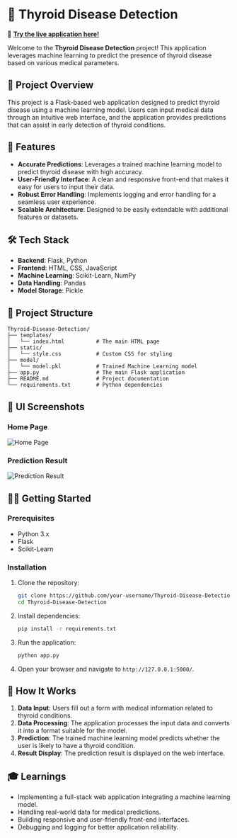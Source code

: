 # 🦋 Thyroid Disease Detection

🚀 **[Try the live application here!](https://thyroid-disease-detection32.onrender.com)**

Welcome to the **Thyroid Disease Detection** project! This application leverages machine learning to predict the presence of thyroid disease based on various medical parameters.

## 🌟 Project Overview

This project is a Flask-based web application designed to predict thyroid disease using a machine learning model. Users can input medical data through an intuitive web interface, and the application provides predictions that can assist in early detection of thyroid conditions.

## 🚀 Features

- **Accurate Predictions**: Leverages a trained machine learning model to predict thyroid disease with high accuracy.
- **User-Friendly Interface**: A clean and responsive front-end that makes it easy for users to input their data.
- **Robust Error Handling**: Implements logging and error handling for a seamless user experience.
- **Scalable Architecture**: Designed to be easily extendable with additional features or datasets.

## 🛠️ Tech Stack

- **Backend**: Flask, Python
- **Frontend**: HTML, CSS, JavaScript
- **Machine Learning**: Scikit-Learn, NumPy
- **Data Handling**: Pandas
- **Model Storage**: Pickle

## 📂 Project Structure

```
Thyroid-Disease-Detection/
├── templates/
│   └── index.html          # The main HTML page
├── static/
│   └── style.css           # Custom CSS for styling
├── model/
│   └── model.pkl           # Trained Machine Learning model
├── app.py                  # The main Flask application
├── README.md               # Project documentation
└── requirements.txt        # Python dependencies
```

## 🎨 UI Screenshots

### Home Page
![Home Page](https://your-image-url.com)

### Prediction Result
![Prediction Result](https://your-image-url.com)

## 🧑‍💻 Getting Started

### Prerequisites

- Python 3.x
- Flask
- Scikit-Learn

### Installation

1. Clone the repository:
    ```bash
    git clone https://github.com/your-username/Thyroid-Disease-Detection.git
    cd Thyroid-Disease-Detection
    ```

2. Install dependencies:
    ```bash
    pip install -r requirements.txt
    ```

3. Run the application:
    ```bash
    python app.py
    ```

4. Open your browser and navigate to `http://127.0.0.1:5000/`.

## 🧪 How It Works

1. **Data Input**: Users fill out a form with medical information related to thyroid conditions.
2. **Data Processing**: The application processes the input data and converts it into a format suitable for the model.
3. **Prediction**: The trained machine learning model predicts whether the user is likely to have a thyroid condition.
4. **Result Display**: The prediction result is displayed on the web interface.

## 🎓 Learnings

- Implementing a full-stack web application integrating a machine learning model.
- Handling real-world data for medical predictions.
- Building responsive and user-friendly front-end interfaces.
- Debugging and logging for better application reliability.

